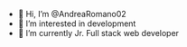 - 👋 Hi, I’m @AndreaRomano02
- 👀 I’m interested in development
- 🌱 I’m currently Jr. Full stack web developer
